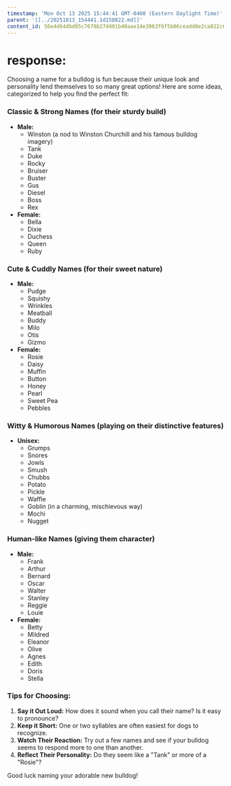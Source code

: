 ```yaml
---
timestamp: 'Mon Oct 13 2025 15:44:41 GMT-0400 (Eastern Daylight Time)'
parent: '[[../20251013_154441.1d158822.md]]'
content_id: 56e4d64dbd05c7678b27d401b40aae14e3963f6f5b06ceadd8e2ca822c65c00c
---
```


# response:

Choosing a name for a bulldog is fun because their unique look and personality lend themselves to so many great options! Here are some ideas, categorized to help you find the perfect fit:

### Classic & Strong Names (for their sturdy build)

* **Male:**
  * Winston (a nod to Winston Churchill and his famous bulldog imagery)
  * Tank
  * Duke
  * Rocky
  * Bruiser
  * Buster
  * Gus
  * Diesel
  * Boss
  * Rex
* **Female:**
  * Bella
  * Dixie
  * Duchess
  * Queen
  * Ruby

### Cute & Cuddly Names (for their sweet nature)

* **Male:**
  * Pudge
  * Squishy
  * Wrinkles
  * Meatball
  * Buddy
  * Milo
  * Otis
  * Gizmo
* **Female:**
  * Rosie
  * Daisy
  * Muffin
  * Button
  * Honey
  * Pearl
  * Sweet Pea
  * Pebbles

### Witty & Humorous Names (playing on their distinctive features)

* **Unisex:**
  * Grumps
  * Snores
  * Jowls
  * Smush
  * Chubbs
  * Potato
  * Pickle
  * Waffle
  * Goblin (in a charming, mischievous way)
  * Mochi
  * Nugget

### Human-like Names (giving them character)

* **Male:**
  * Frank
  * Arthur
  * Bernard
  * Oscar
  * Walter
  * Stanley
  * Reggie
  * Louie
* **Female:**
  * Betty
  * Mildred
  * Eleanor
  * Olive
  * Agnes
  * Edith
  * Doris
  * Stella

### Tips for Choosing:

1. **Say it Out Loud:** How does it sound when you call their name? Is it easy to pronounce?
2. **Keep it Short:** One or two syllables are often easiest for dogs to recognize.
3. **Watch Their Reaction:** Try out a few names and see if your bulldog seems to respond more to one than another.
4. **Reflect Their Personality:** Do they seem like a "Tank" or more of a "Rosie"?

Good luck naming your adorable new bulldog!
